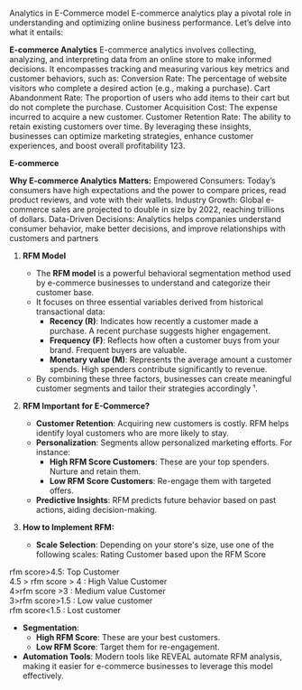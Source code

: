 Analytics in E-Commerce model
E-commerce analytics play a pivotal role in understanding and optimizing online business performance. Let’s delve into what it entails:

**E-commerce Analytics**
E-commerce analytics involves collecting, analyzing, and interpreting data from an online store to make informed decisions.
It encompasses tracking and measuring various key metrics and customer behaviors, such as:
Conversion Rate: The percentage of website visitors who complete a desired action (e.g., making a purchase).
Cart Abandonment Rate: The proportion of users who add items to their cart but do not complete the purchase.
Customer Acquisition Cost: The expense incurred to acquire a new customer.
Customer Retention Rate: The ability to retain existing customers over time.
By leveraging these insights, businesses can optimize marketing strategies, enhance customer experiences, and boost overall profitability 123.

**E-commerce**

**Why E-commerce Analytics Matters:**
Empowered Consumers: Today’s consumers have high expectations and the power to compare prices, read product reviews, and vote with their wallets.
Industry Growth: Global e-commerce sales are projected to double in size by 2022, reaching trillions of dollars.
Data-Driven Decisions: Analytics helps companies understand consumer behavior, make better decisions, and improve relationships with customers and partners 


1. **RFM Model**
   - The **RFM model** is a powerful behavioral segmentation method used by e-commerce businesses to understand and categorize their customer base.
   - It focuses on three essential variables derived from historical transactional data:
     - **Recency (R)**: Indicates how recently a customer made a purchase. A recent purchase suggests higher engagement.
     - **Frequency (F)**: Reflects how often a customer buys from your brand. Frequent buyers are valuable.
     - **Monetary value (M)**: Represents the average amount a customer spends. High spenders contribute significantly to revenue.
   - By combining these three factors, businesses can create meaningful customer segments and tailor their strategies accordingly ¹.

2. **RFM Important for E-Commerce?**
   - **Customer Retention**: Acquiring new customers is costly. RFM helps identify loyal customers who are more likely to stay.
   - **Personalization**: Segments allow personalized marketing efforts. For instance:
     - **High RFM Score Customers**: These are your top spenders. Nurture and retain them.
     - **Low RFM Score Customers**: Re-engage them with targeted offers.
   - **Predictive Insights**: RFM predicts future behavior based on past actions, aiding decision-making.

3. **How to Implement RFM:**
   - **Scale Selection**: Depending on your store's size, use one of the following scales:
Rating Customer based upon the RFM Score<br>

rfm score>4.5: Top Customer<br>
4.5 > rfm score > 4 : High Value Customer<br>
4>rfm score >3 : Medium value Customer<br>
3>rfm score>1.5 : Low value customer<br>
rfm score<1.5 : Lost customer<br>
   - **Segmentation**:
     - **High RFM Score**: These are your best customers.
     - **Low RFM Score**: Target them for re-engagement.
   - **Automation Tools**: Modern tools like REVEAL automate RFM analysis, making it easier for e-commerce businesses to leverage this model effectively.

